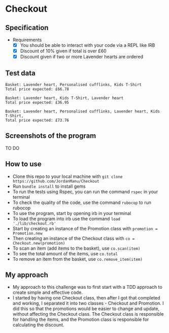 # Checkout 

## Specification

* Requirements
  * [X] You should be able to interact with your code via a REPL like IRB
  * [X] Discount of 10% given if total is over £60
  * [X] Discount given if two or more Lavender hearts are ordered

## Test data
```
Basket: Lavender heart, Personalised cufflinks, Kids T-Shirt
Total price expected: £66.78

Basket: Lavender heart, Kids T-Shirt, Lavender heart
Total price expected: £36.95

Basket: Lavender heart, Personalised cufflinks, Lavender heart, Kids T-Shirt, 
Total price expected: £73.76
```

## Screenshots of the program

TO DO

## How to use

* Clone this repo to your local machine with ```git clone https://github.com/JordanManu/Checkout```
* Run ```bundle install``` to install gems
* To run the tests using Rspec, you can run the command ```rspec``` in your terminal
* To check the quality of the code, use the command ```rubocop``` to run rubocop
* To use the program, start by opening irb in your terminal
* To load the program into irb use the command ```load './lib/checkout.rb' ```
* Start by creating an instance of the Promotion class with ```promotion = Promotion.new```
* Then creating an instance of the Checkout class with ```co = Checkout.new(promotion)```
* To scan an item (add items to the basket), use ```co.scan(item)```
* To see the total amount of the items, use ```co.total```
* To remove an item from the basket, use ```co.remove_item(item)```

## My approach

- My approach to this challenge was to first start with a TDD approach to create simple and effective code.
- I started by having one Checkout class, then after I got that completed and working, I separated it into two classes - Checkout and Promotion. I did this so that the promotions would be easier to change and update, without affecting the Checkout class.
The Checkout class is responsible for handling the items, and the Promotion class is responsible for calculating the discount.